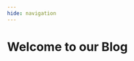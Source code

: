 ```yaml
---
hide: navigation
---
```

# Welcome to our Blog
  <div class="md-content" data-md-component="content">
    <div class="md-content__inner">
      <link rel="stylesheet" href="../stylesheets/extra.css">
      <div id="posts"></div>
      <script>
  // Cargar el archivo JSON y mostrar los posts
  fetch('./postsEn.json')
    .then(response => response.json())
    .then(data => {
      const postsContainer = document.getElementById('posts');
      if (data.posts && Array.isArray(data.posts)) {
        data.posts.forEach(post => {
          const postElement = document.createElement('div');
          postElement.innerHTML = `
            <em style="display: block; margin-bottom: 0;">${post.date}</em>
            <h2 style="margin-top: 0;">${post.title}</h2>
            <p>${post.description}</p>
            <p><a href="/blog/posts/${post.link}/">Continue reading</a></p>
            <br>
          `;
          postsContainer.appendChild(postElement);
        });
      } else {
        console.error('No posts available.');
      }
    })
    .catch(error => console.error('Error al cargar el JSON:', error));
  </script>
  </div>
</div>
